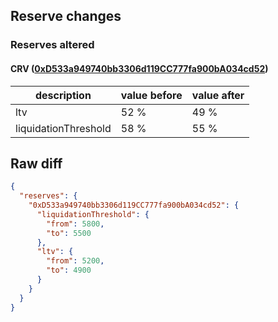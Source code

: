 ## Reserve changes

### Reserves altered

#### CRV ([0xD533a949740bb3306d119CC777fa900bA034cd52](https://etherscan.io/address/0xD533a949740bb3306d119CC777fa900bA034cd52))

| description | value before | value after |
| --- | --- | --- |
| ltv | 52 % | 49 % |
| liquidationThreshold | 58 % | 55 % |


## Raw diff

```json
{
  "reserves": {
    "0xD533a949740bb3306d119CC777fa900bA034cd52": {
      "liquidationThreshold": {
        "from": 5800,
        "to": 5500
      },
      "ltv": {
        "from": 5200,
        "to": 4900
      }
    }
  }
}
```